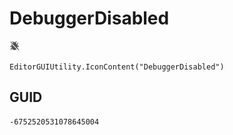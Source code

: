 # DebuggerDisabled
![](/img/DebuggerDisabled.png)

``` CSharp
EditorGUIUtility.IconContent("DebuggerDisabled")
```
## GUID
```
-6752520531078645004
```
